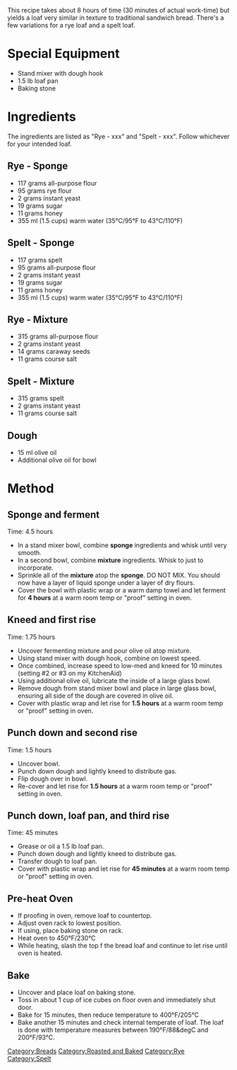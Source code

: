 This recipe takes about 8 hours of time (30 minutes of actual work-time)
but yields a loaf very similar in texture to traditional sandwich bread.
There's a few variations for a rye loaf and a spelt loaf.

# Special Equipment

-   Stand mixer with dough hook
-   1.5 lb loaf pan
-   Baking stone

# Ingredients

The ingredients are listed as "Rye - xxx" and "Spelt - xxx". Follow
whichever for your intended loaf.

## Rye - Sponge

-   117 grams all-purpose flour
-   95 grams rye flour
-   2 grams instant yeast
-   19 grams sugar
-   11 grams honey
-   355 ml (1.5 cups) warm water (35°C/95°F to 43°C/110°F)

## Spelt - Sponge

-   117 grams spelt
-   95 grams all-purpose flour
-   2 grams instant yeast
-   19 grams sugar
-   11 grams honey
-   355 ml (1.5 cups) warm water (35°C/95°F to 43°C/110°F)

## Rye - Mixture

-   315 grams all-purpose flour
-   2 grams instant yeast
-   14 grams caraway seeds
-   11 grams course salt

## Spelt - Mixture

-   315 grams spelt
-   2 grams instant yeast
-   11 grams course salt

## Dough

-   15 ml olive oil
-   Additional olive oil for bowl

# Method

## Sponge and ferment

Time: 4.5 hours

-   In a stand mixer bowl, combine **sponge** ingredients and whisk
    until very smooth.
-   In a second bowl, combine **mixture** ingredients. Whisk to just to
    incorporate.
-   Sprinkle all of the **mixture** atop the **sponge**. DO NOT MIX. You
    should now have a layer of liquid sponge under a layer of dry
    flours.
-   Cover the bowl with plastic wrap or a warm damp towel and let
    ferment for **4 hours** at a warm room temp or "proof" setting in
    oven.

## Kneed and first rise

Time: 1.75 hours

-   Uncover fermenting mixture and pour olive oil atop mixture.
-   Using stand mixer with dough hook, combine on lowest speed.
-   Once combined, increase speed to low-med and kneed for 10 minutes
    (setting #2 or #3 on my KitchenAid)
-   Using additional olive oil, lubricate the inside of a large glass
    bowl.
-   Remove dough from stand mixer bowl and place in large glass bowl,
    ensuring all side of the dough are covered in olive oil.
-   Cover with plastic wrap and let rise for **1.5 hours** at a warm
    room temp or "proof" setting in oven.

## Punch down and second rise

Time: 1.5 hours

-   Uncover bowl.
-   Punch down dough and lightly kneed to distribute gas.
-   Flip dough over in bowl.
-   Re-cover and let rise for **1.5 hours** at a warm room temp or
    "proof" setting in oven.

## Punch down, loaf pan, and third rise

Time: 45 minutes

-   Grease or oil a 1.5 lb loaf pan.
-   Punch down dough and lightly kneed to distribute gas.
-   Transfer dough to loaf pan.
-   Cover with plastic wrap and let rise for **45 minutes** at a warm
    room temp or "proof" setting in oven.

## Pre-heat Oven

-   If proofing in oven, remove loaf to countertop.
-   Adjust oven rack to lowest position.
-   If using, place baking stone on rack.
-   Heat oven to 450°F/230°C
-   While heating, slash the top f the bread loaf and continue to let
    rise until oven is heated.

## Bake

-   Uncover and place loaf on baking stone.
-   Toss in about 1 cup of ice cubes on floor oven and immediately shut
    door.
-   Bake for 15 minutes, then reduce temperature to 400°F/205°C
-   Bake another 15 minutes and check internal temperate of loaf. The
    loaf is done with temperature measures between 190°F/88&degC and
    200°F/93°C.

[Category:Breads](Category:Breads "wikilink") [Category:Roasted and
Baked](Category:Roasted_and_Baked "wikilink")
[Category:Rye](Category:Rye "wikilink")
[Category:Spelt](Category:Spelt "wikilink")